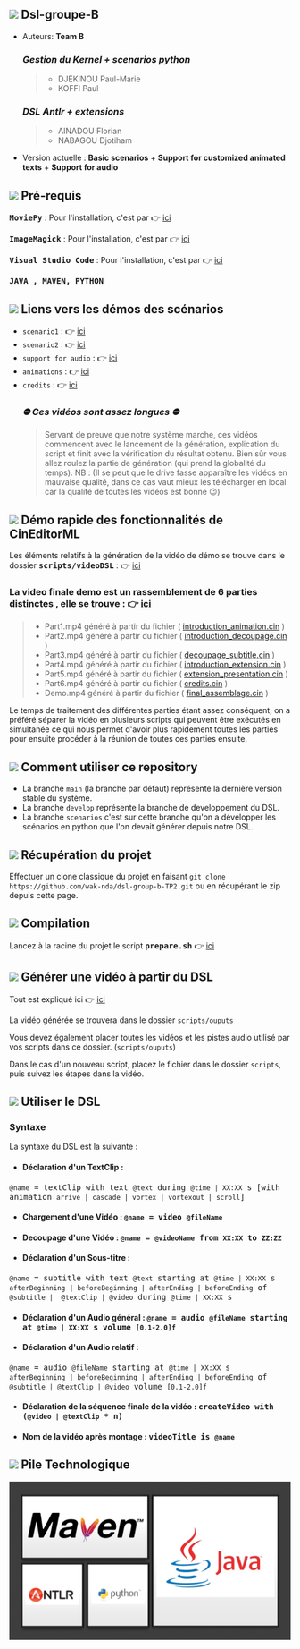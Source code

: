 ## <img src="https://icon-icons.com/icons2/907/PNG/64/group-of-people-in-a-formation_icon-icons.com_70476.png"/>  Dsl-groupe-B

* Auteurs: **Team B**
  ### *Gestion du Kernel + scenarios python*
  > * DJEKINOU Paul-Marie
  > * KOFFI Paul
    ### *DSL Antlr + extensions*
  >  * AINADOU Florian
  > * NABAGOU Djotiham
* Version actuelle : __Basic scenarios__ + __Support for customized animated texts__ + __Support for audio__

## <img src="https://cdn.icon-icons.com/icons2/82/PNG/64/button_important_15722.png"/>  Pré-requis
 <kbd>__MoviePy__</kbd> : Pour l'installation, c'est par 👉 [ici](https://github.com/Zulko/moviepy)

 <kbd>__ImageMagick__</kbd> : Pour l'installation, c'est par 👉 [ici](https://www.imagemagick.org/script/index.php)

 <kbd>__Visual Studio Code__</kbd> : Pour l'installation, c'est par 👉 [ici](https://code.visualstudio.com/)

 <kbd>__JAVA , MAVEN, PYTHON__</kbd>

## <img src="https://icon-icons.com/icons2/621/PNG/64/link-symbol-of-two-chains-links-linked_icon-icons.com_56928.png"/>  Liens vers les démos des scénarios
* `scenario1` : 👉 [ici](https://drive.google.com/file/d/1HpaZhzGw9GEZy64Op070qolkQJHCdkpl/view?usp=sharing)
* `scenario2` : 👉 [ici](https://drive.google.com/file/d/1EXuQnuITFeLYK_zAZRmlbhtD4_Q_e_o1/view?usp=sharing)
* `support for audio` : 👉 [ici](https://drive.google.com/file/d/1HEDOMFrdU0wP-7NoiBvb_ZJl3poBt8Mo/view?usp=sharing)
* `animations` : 👉 [ici](https://drive.google.com/file/d/1vK3LHLjgUfa9lsE2vxa-jcI5F3OLJcMx/view?usp=sharing)
* `credits` : 👉 [ici](https://drive.google.com/file/d/1xgLGuf3hQK3eHjpHTkF5Prt-SFiwBE66/view?usp=sharing)
  ### *⛔ Ces vidéos sont assez longues ⛔*
  >  Servant de preuve que notre système marche, ces vidéos commencent avec le lancement de la génération, explication du script 
  > et finit avec la vérification du résultat obtenu. Bien sûr vous allez roulez la partie de génération (qui prend la globalité du temps). NB : (Il se peut que le drive fasse apparaître les vidéos en mauvaise qualité, dans ce cas vaut mieux les télécharger en local car la qualité de toutes les vidéos est bonne 😉)

## <img src="https://icon-icons.com/icons2/1147/PNG/64/1486486316-arrow-film-movie-play-player-start-video_81236.png"/>  Démo rapide des fonctionnalités de CinEditorML
Les éléments relatifs à la génération de la vidéo de démo se trouve dans le dossier <kbd>__scripts/videoDSL__</kbd> :  👉 [ici](https://github.com/wak-nda/dsl-group-b-TP2/tree/main/scripts/videoDSL)
###  La video finale demo est un rassemblement de 6 parties distinctes , elle se trouve : 👉 [ici](https://github.com/wak-nda/dsl-group-b-TP2/blob/main/scripts/videoDSL/outputs/demo.mp4)
> * Part1.mp4 généré à partir du fichier ( [introduction_animation.cin](https://github.com/wak-nda/dsl-group-b-TP2/blob/main/scripts/videoDSL/introduction_animation.cin) ) 
> * Part2.mp4 généré à partir du fichier ( [introduction_decoupage.cin](https://github.com/wak-nda/dsl-group-b-TP2/blob/main/scripts/videoDSL/introduction_decoupage.cin) )
> * Part3.mp4 généré à partir du fichier ( [decoupage_subtitle.cin](https://github.com/wak-nda/dsl-group-b-TP2/blob/main/scripts/videoDSL/decoupage_subtitle.cin) )
> * Part4.mp4 généré à partir du fichier ( [introduction_extension.cin](https://github.com/wak-nda/dsl-group-b-TP2/blob/main/scripts/videoDSL/introduction_extension.cin) )
> * Part5.mp4 généré à partir du fichier ( [extension_presentation.cin](https://github.com/wak-nda/dsl-group-b-TP2/blob/main/scripts/videoDSL/extension_presentation.cin) )
> * Part6.mp4 généré à partir du fichier ( [credits.cin](https://github.com/wak-nda/dsl-group-b-TP2/blob/main/scripts/videoDSL/credits.cin) )
> * Demo.mp4 généré à partir du fichier ( [final_assemblage.cin](https://github.com/wak-nda/dsl-group-b-TP2/blob/main/scripts/videoDSL/final_assemblage.cin) )

Le temps de traitement des différentes parties étant assez conséquent, on a préféré séparer la vidéo en plusieurs scripts qui peuvent
être exécutés en simultanée ce qui nous permet d'avoir plus rapidement toutes les parties pour ensuite procéder à la réunion de toutes 
ces parties ensuite.

## <img src="https://icon-icons.com/icons2/933/PNG/64/help-button-speech-bubble-with-question-mark_icon-icons.com_72707.png"/>  Comment utiliser ce repository

* La branche `main` (la branche par défaut) représente la dernière version stable du système.
* La branche `develop` représente la branche de developpement du DSL. 
* La branche `scenarios` c'est sur cette branche qu'on a développer les scénarios en python que l'on devait générer depuis notre DSL.

## <img src="https://icon-icons.com/icons2/1369/PNG/64/-get-app_90101.png"/>  Récupération du projet

Effectuer un clone classique du projet en faisant ```git clone https://github.com/wak-nda/dsl-group-b-TP2.git``` ou en récupérant le zip depuis cette page.

## <img src="https://icon-icons.com/icons2/7/PNG/64/runbuild_1068.png"/>  Compilation
Lancez à la racine du projet le script <kbd>__prepare.sh__</kbd> 👉 [ici](https://github.com/wak-nda/dsl-group-b-TP2/blob/main/prepare.sh)


## <img src="https://cdn0.iconfinder.com/data/icons/octicons/1024/git-compare-48.png"/> Générer une vidéo à partir du DSL

Tout est expliqué ici 👉 [ici](https://github.com/wak-nda/dsl-group-b-TP2/blob/main/scripts/videoDSL/outputs/part5.mp4)

La vidéo générée se trouvera dans le dossier `scripts/ouputs` 

Vous devez également placer toutes les vidéos et les pistes audio utilisé par vos scripts dans ce dossier. (`scripts/ouputs`)

Dans le cas d'un nouveau script, placez le fichier dans le dossier `scripts`, puis suivez les étapes dans la vidéo.



## <img src="https://cdn2.iconfinder.com/data/icons/flat-ui-icons-24-px/24/new-24-48.png"/> Utiliser le DSL

### Syntaxe
La syntaxe du DSL est la suivante :

* #### Déclaration d'un TextClip :  
<kbd>`@name` =  textClip with text `@text` during `@time | XX:XX` s [with animation `arrive | cascade | vortex | vortexout | scroll`] </kbd>

* #### Chargement d'une Vidéo : <kbd>`@name` = video `@fileName`</kbd>

* #### Decoupage d'une Vidéo : <kbd>`@name` = `@videoName` from `XX:XX` to `ZZ:ZZ`</kbd>

* #### Déclaration d'un Sous-titre :  
<kbd>`@name` =  subtitle with text `@text` starting at `@time | XX:XX` s  `afterBeginning | beforeBeginning | afterEnding | beforeEnding`  of `@subtitle | 
@textClip | @video`  during `@time | XX:XX` s </kbd>

* #### Déclaration d'un Audio général   : <kbd>`@name` = audio `@fileName` starting at `@time | XX:XX` s  volume `[0.1-2.0]f` </kbd>

* #### Déclaration d'un Audio relatif :
<kbd>`@name` =  audio `@fileName` starting at `@time | XX:XX` s  `afterBeginning | beforeBeginning | afterEnding | beforeEnding`  of `@subtitle | @textClip | @video` volume `[0.1-2.0]f`</kbd>

* #### Déclaration de la séquence finale de la vidéo : <kbd>createVideo with  (`@video | @textClip` * n)</kbd>

* #### Nom de la vidéo après montage  : <kbd>videoTitle is `@name`</kbd>


## <img src="https://icon-icons.com/icons2/1145/PNG/64/codeoutlinedprogrammingsigns_81143.png"/>  Pile Technologique
  <p align="center">
    <img src="./docs/img/techno.jpg"/>
  </p>